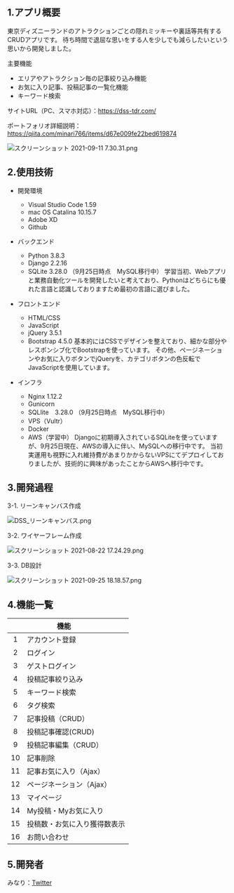 ## 1.アプリ概要
東京ディズニーランドのアトラクションごとの隠れミッキーや裏話等共有するCRUDアプリです。
待ち時間で退屈な思いをする人を少しでも減らしたいという思いから開発しました。

主要機能
* エリアやアトラクション毎の記事絞り込み機能
* お気に入り記事、投稿記事の一覧化機能
* キーワード検索

サイトURL（PC、スマホ対応）：https://dss-tdr.com/

ポートフォリオ詳細説明：https://qiita.com/minari766/items/d67e009fe22bed619874

![スクリーンショット 2021-09-11 7.30.31.png](https://qiita-image-store.s3.ap-northeast-1.amazonaws.com/0/639072/5589137f-1064-d24f-cc0b-e886fc52d01d.png)

## 2.使用技術
* 開発環境
    * Visual Studio Code 1.59
    * mac OS Catalina 10.15.7
    * Adobe XD
    * Github
    
* バックエンド
    * Python 3.8.3
    * Django 2.2.16
    * SQLite 3.28.0 （9月25日時点　MySQL移行中）
学習当初、Webアプリと業務自動化ツールを開発したいと考えており、Pythonはどちらにも優れた言語と認識しておりますため最初の言語に選びました。

* フロントエンド
    * HTML/CSS
    * JavaScript 
    * jQuery 3.5.1
    * Bootstrap 4.5.0
基本的にはCSSでデザインを整えており、細かな部分やレスポンシブ化でBootstrapを使っています。
その他、ページネーションやお気に入りボタンでjQueryを、カテゴリボタンの色反転でJavaScriptを使用しています。

* インフラ
    * Nginx 1.12.2
    * Gunicorn
    * SQLlite　3.28.0 （9月25日時点　MySQL移行中）
    * VPS（Vultr）
    * Docker
    * AWS（学習中）
Djangoに初期導入されているSQLiteを使っていますが、9月25日現在、AWSの導入に伴い、MySQLへの移行中です。
当初実運用も視野に入れ維持費があまりかからないVPSにてデプロイしておりましたが、技術的に興味があったことからAWSへ移行中です。


## 3.開発過程
3-1. リーンキャンバス作成

![DSS_リーンキャンバス.png](https://qiita-image-store.s3.ap-northeast-1.amazonaws.com/0/639072/38dce75d-08dc-ca98-a376-b146dbae7c12.png)

3-2. ワイヤーフレーム作成

![スクリーンショット 2021-08-22 17.24.29.png](https://qiita-image-store.s3.ap-northeast-1.amazonaws.com/0/639072/99510ea5-c9d6-3eb9-a33f-047acb1444c4.png)

3-3. DB設計

![スクリーンショット 2021-09-25 18.18.57.png](https://qiita-image-store.s3.ap-northeast-1.amazonaws.com/0/639072/7b008462-fadd-100c-38e8-b4ae8bd66604.png)


## 4.機能一覧
|  | 　　　　 機能 |
|:-:|:-|
| 1| アカウント登録|
| 2| ログイン|
| 3| ゲストログイン|
| 4| 投稿記事絞り込み|
| 5| キーワード検索|
| 6| タグ検索|
| 7| 記事投稿（CRUD）|
| 8| 投稿記事確認(CRUD)|
| 9| 投稿記事編集（CRUD）|
| 10| 記事削除|
| 11|記事お気に入り（Ajax）|
| 12| ページネーション（Ajax）|
| 13| マイページ|
| 14| My投稿・Myお気に入り|
| 15| 投稿数・お気に入り獲得数表示|
| 16| お問い合わせ|


## 5.開発者
みなり：[Twitter](https://twitter.com/minari766)
